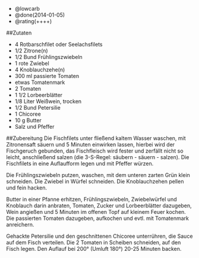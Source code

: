 - @lowcarb
- @done(2014-01-05)
- @rating(++++)

##Zutaten
- 4      Rotbarschfilet oder Seelachsfilets
- 1/2      Zitrone(n)
- 1/2 Bund     Frühlingszwiebeln
- 1     rote Zwiebel
- 4      Knoblauchzehe(n)
- 300 ml passierte Tomaten
- etwas Tomatenmark
- 2 Tomaten
- 1 1/2      Lorbeerblätter
- 1/8 Liter     Weißwein, trocken
- 1/2 Bund     Petersilie
- 1 Chicoree
- 10 g     Butter
- Salz und Pfeffer

##Zubereitung
Die Fischfilets unter fließend kaltem Wasser waschen, mit Zitronensaft säuern und 5 Minuten einwirken lassen, hierbei wird der Fischgeruch gebunden, das Fischfleisch wird fester und zerfällt nicht so leicht, anschließend salzen (die 3-S-Regel: säubern - säuern - salzen). Die Fischfilets in eine Auflaufform legen und mit Pfeffer würzen.

Die Frühlingszwiebeln putzen, waschen, mit dem unteren zarten Grün klein schneiden. Die Zwiebel in Würfel schneiden. Die Knoblauchzehen pellen und fein hacken.

Butter in einer Pfanne erhitzen, Frühlingszwiebeln, Zwiebelwürfel und Knoblauch darin anbraten, Tomaten, Zucker und Lorbeerblätter dazugeben, Wein angießen und 5 Minuten im offenen Topf auf kleinem Feuer kochen. Die passierten Tomaten dazugeben, aufkochen und evtl. mit Tomatenmark anreichern.

Gehackte Petersilie und den geschnittenen Chicoree unterrühren, die Sauce auf dem Fisch verteilen. Die  2 Tomaten in Scheiben schneiden, auf den Fisch legen. Den Auflauf bei 200° (Umluft 180°) 20-25 Minuten backen.
